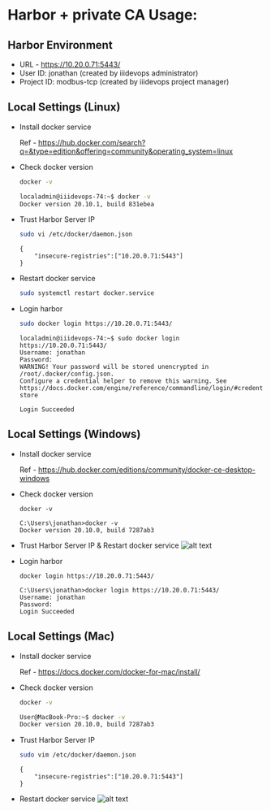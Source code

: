 # Harbor + private CA Usage:

## Harbor Environment
* URL - https://10.20.0.71:5443/
* User ID: jonathan (created by iiidevops administrator)
* Project ID: modbus-tcp (created by iiidevops project manager)

## Local Settings (Linux)
* Install docker service

  Ref - https://hub.docker.com/search?q=&type=edition&offering=community&operating_system=linux
* Check docker version
  ```bash
  docker -v
  ```

  ```bash
  localadmin@iiidevops-74:~$ docker -v
  Docker version 20.10.1, build 831ebea
  ```

* Trust Harbor Server IP
  ```bash
  sudo vi /etc/docker/daemon.json
  ```
  
  ```
  {
      "insecure-registries":["10.20.0.71:5443"]
  }
  ```
  
* Restart docker service
  ```bash 
  sudo systemctl restart docker.service
  ```
  
* Login harbor
  ```bash 
  sudo docker login https://10.20.0.71:5443/
  ```
 
  ```
  localadmin@iiidevops-74:~$ sudo docker login https://10.20.0.71:5443/
  Username: jonathan
  Password:
  WARNING! Your password will be stored unencrypted in /root/.docker/config.json.
  Configure a credential helper to remove this warning. See
  https://docs.docker.com/engine/reference/commandline/login/#credentials-store
 
  Login Succeeded
  ```

## Local Settings (Windows)
* Install docker service

  Ref - https://hub.docker.com/editions/community/docker-ce-desktop-windows
* Check docker version
  ```dos
  docker -v
  ```

  ```dos
  C:\Users\jonathan>docker -v
  Docker version 20.10.0, build 7287ab3
  ```

* Trust Harbor Server IP & Restart docker service
![alt text](https://github.com/iii-org/deploy-devops/blob/master/png/docker_windows_setting.png?raw=true)  
  
* Login harbor
  ```dos
  docker login https://10.20.0.71:5443/
  ```
 
  ```
  C:\Users\jonathan>docker login https://10.20.0.71:5443/
  Username: jonathan
  Password:
  Login Succeeded
  ```

## Local Settings (Mac)
* Install docker service

  Ref - https://docs.docker.com/docker-for-mac/install/
* Check docker version
  ```bash
  docker -v
  ```

  ```bash
  User@MacBook-Pro:~$ docker -v
  Docker version 20.10.0, build 7287ab3
  ```

* Trust Harbor Server IP
  ```bash
  sudo vim /etc/docker/daemon.json
  ```
  
  ```
  {
      "insecure-registries":["10.20.0.71:5443"]
  }
  ```
  
* Restart docker service
![alt text](https://github.com/iii-org/deploy-devops/blob/master/png/mac_restart_docker.png?raw=true)  